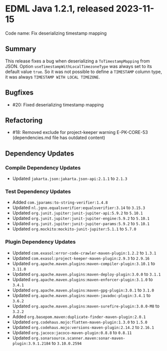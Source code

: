 # EDML Java 1.2.1, released 2023-11-15

Code name: Fix deserializing timestamp mapping

## Summary

This release fixes a bug when deserializing a `ToTimestampMapping` from JSON. Option `useTimestampWithLocalTimezoneType` was always set to its default value `true`. So it was not possible to define a `TIMESTAMP` column type, it was always `TIMESTAMP WITH LOCAL TIMEZONE`.

## Bugfixes

* #20: Fixed deserializing timestamp mapping

## Refactoring

* #18: Removed exclude for project-keeper warning E-PK-CORE-53 (dependencies.md file has outdated content)

## Dependency Updates

### Compile Dependency Updates

* Updated `jakarta.json:jakarta.json-api:2.1.1` to `2.1.3`

### Test Dependency Updates

* Added `com.jparams:to-string-verifier:1.4.8`
* Updated `nl.jqno.equalsverifier:equalsverifier:3.14` to `3.15.3`
* Updated `org.junit.jupiter:junit-jupiter-api:5.9.2` to `5.10.1`
* Updated `org.junit.jupiter:junit-jupiter-engine:5.9.2` to `5.10.1`
* Updated `org.junit.jupiter:junit-jupiter-params:5.9.2` to `5.10.1`
* Updated `org.mockito:mockito-junit-jupiter:5.1.1` to `5.7.0`

### Plugin Dependency Updates

* Updated `com.exasol:error-code-crawler-maven-plugin:1.2.2` to `1.3.1`
* Updated `com.exasol:project-keeper-maven-plugin:2.9.3` to `2.9.16`
* Updated `org.apache.maven.plugins:maven-compiler-plugin:3.10.1` to `3.11.0`
* Updated `org.apache.maven.plugins:maven-deploy-plugin:3.0.0` to `3.1.1`
* Updated `org.apache.maven.plugins:maven-enforcer-plugin:3.1.0` to `3.4.1`
* Updated `org.apache.maven.plugins:maven-gpg-plugin:3.0.1` to `3.1.0`
* Updated `org.apache.maven.plugins:maven-javadoc-plugin:3.4.1` to `3.6.2`
* Updated `org.apache.maven.plugins:maven-surefire-plugin:3.0.0-M8` to `3.2.2`
* Added `org.basepom.maven:duplicate-finder-maven-plugin:2.0.1`
* Updated `org.codehaus.mojo:flatten-maven-plugin:1.3.0` to `1.5.0`
* Updated `org.codehaus.mojo:versions-maven-plugin:2.14.2` to `2.16.1`
* Updated `org.jacoco:jacoco-maven-plugin:0.8.8` to `0.8.11`
* Updated `org.sonarsource.scanner.maven:sonar-maven-plugin:3.9.1.2184` to `3.10.0.2594`
